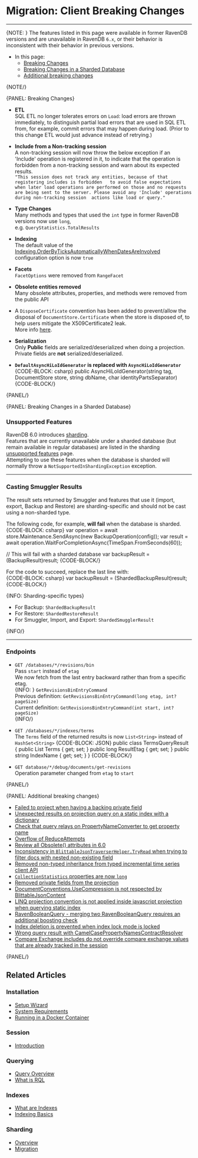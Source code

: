 # Migration: Client Breaking Changes
---

{NOTE: }
The features listed in this page were available in former RavenDB versions 
and are unavailable in RavenDB `6.x`, or their behavior is inconsistent with 
their behavior in previous versions.  

* In this page:
   * [Breaking Changes](../../migration/client-api/client-breaking-changes#breaking-changes)  
   * [Breaking Changes in a Sharded Database](../../migration/client-api/client-breaking-changes#breaking-changes-in-a-sharded-database)  
   * [Additional breaking changes](../../migration/client-api/client-breaking-changes#additional-breaking-changes)  

{NOTE/}

{PANEL: Breaking Changes}

* **ETL**  
  SQL ETL no longer tolerates errors on `Load`: load errors are thrown immediately, to distinguish 
  partial load errors that are used in SQL ETL from, for example, commit errors that may happen 
  during load. (Prior to this change ETL would just advance instead of retrying.)  

* **Include from a Non-tracking session**  
  A non-tracking session will now throw the below exception if an 'Include' operation is 
  registered in it, to indicate that the operation is forbidden from a non-tracking session 
  and warn about its expected results.  
  `"This session does not track any entities, because of that registering includes is forbidden  
  to avoid false expectations when later load operations are performed on those and no requests 
  are being sent to the server. Please avoid any 'Include' operations during non-tracking session 
  actions like load or query."`

* **Type Changes**  
  Many methods and types that used the `int` type in former RavenDB versions now use `long`,  
  e.g. `QueryStatistics.TotalResults`  

* **Indexing**  
  The default value of the 
  [Indexing.OrderByTicksAutomaticallyWhenDatesAreInvolved](../../server/configuration/indexing-configuration#indexing.orderbyticksautomaticallywhendatesareinvolved) 
  configuration option is now `true`  

* **Facets**  
 `FacetOptions` were removed from `RangeFacet`  

* **Obsolete entities removed**  
  Many obsolete attributes, properties, and methods were removed from the public API 

* A `DisposeCertificate` convention has been added to prevent/allow the disposal of 
  `DocumentStore.Certificate` when the store is disposed of, to help users mitigate the 
  X509Certificate2 leak.  
  More info [here](https://snede.net/the-most-dangerous-constructor-in-net/).  

* **Serialization**  
  Only **Public** fields are serialized/deserialized when doing a projection. 
  Private fields are **not** serialized/deserialized.  

* **`DefaultAsyncHiLoIdGenerator` is replaced with `AsyncHiLoIdGenerator`**  
  {CODE-BLOCK: csharp}
  public AsyncHiLoIdGenerator(string tag, DocumentStore store, string dbName, char identityPartsSeparator)
  {CODE-BLOCK/}


{PANEL/}

{PANEL: Breaking Changes in a Sharded Database}

### Unsupported Features  

RavenDB 6.0 introduces [sharding](../../sharding/overview).  
Features that are currently unavailable under a sharded database 
(but remain available in regular databases) are listed in the 
sharding [unsupported features](../../sharding/unsupported) page.  
Attempting to use these features when the database is sharded will normally 
throw a `NotSupportedInShardingException` exception.  

---

### Casting Smuggler Results  

The result sets returned by Smuggler and features that use it (import, export, Backup 
and Restore) are sharding-specific and should not be cast using a non-sharded type.  

The following code, for example, **will fail** when the database is sharded.  
{CODE-BLOCK: csharp}
var operation = await store.Maintenance.SendAsync(new BackupOperation(config));
var result = await operation.WaitForCompletionAsync(TimeSpan.FromSeconds(60));

// This will fail with a sharded database
var backupResult = (BackupResult)result;
{CODE-BLOCK/}

For the code to succeed, replace the last line with:  
{CODE-BLOCK: csharp}
var backupResult = (ShardedBackupResult)result;
{CODE-BLOCK/}

{INFO: Sharding-specific types}

* For Backup: `ShardedBackupResult`  
* For Restore: `ShardedRestoreResult`  
* For Smuggler, Import, and Export: `ShardedSmugglerResult`  

{INFO/}

---

### Endpoints

* `GET /databases/*/revisions/bin`  
  Pass `start` instead of `etag`  
  We now fetch from the last entry backward rather than from a specific etag.  
  {INFO: }
  `GetRevisionsBinEntryCommand`  
  Previous definition: `GetRevisionsBinEntryCommand(long etag, int? pageSize)`  
  Current definition: `GetRevisionsBinEntryCommand(int start, int? pageSize)`  
  {INFO/}

* `GET /databases/*/indexes/terms`  
  The `Terms` field of the returned results is now `List<String>` instead of `HashSet<String>`
  {CODE-BLOCK: JSON}
  public class TermsQueryResult
  {
     public List<string> Terms { get; set; }
     public long ResultEtag { get; set; }
     public string IndexName { get; set; }
  }
  {CODE-BLOCK/}

* `GET database/*/debug/documents/get-revisions`  
  Operation parameter changed from `etag` to `start`  

{PANEL/}

{PANEL: Additional breaking changes}

* [Failed to project when having a backing private field](https://issues.hibernatingrhinos.com/issue/RavenDB-18657)  
* [Unexpected results on projection query on a static index with a dictionary](https://issues.hibernatingrhinos.com/issue/RavenDB-19560)  
* [Check that query relays on PropertyNameConverter to get property name](https://issues.hibernatingrhinos.com/issue/RavenDB-19209)  
* [Overflow of ReduceAttempts](https://issues.hibernatingrhinos.com/issue/RavenDB-19729)  
* [Review all Obsolete() attributes in 6.0](https://issues.hibernatingrhinos.com/issue/RavenDB-19989)  
* [Inconsistency in `BlittableJsonTraverserHelper.TryRead` when trying to filter docs with nested non-existing field](https://issues.hibernatingrhinos.com/issue/RavenDB-19856)  
* [Removed non-typed inheritance from typed incremental time series client API](https://issues.hibernatingrhinos.com/issue/RavenDB-19511)  
* [`CollectionStatistics` properties are now `long`](https://issues.hibernatingrhinos.com/issue/RavenDB-19602)  
* [Removed private fields from the projection](https://issues.hibernatingrhinos.com/issue/RavenDB-18865)  
* [DocumentConventions.UseCompression is not respected by BlittableJsonContent](https://issues.hibernatingrhinos.com/issue/RavenDB-20057)  
* [LINQ projection convention is not applied inside javascript projection when querying static index](https://issues.hibernatingrhinos.com/issue/RavenDB-17708)  
* [RavenBooleanQuery - merging two RavenBooleanQuery requires an additional boosting check](https://issues.hibernatingrhinos.com/issue/RavenDB-20449)  
* [Index deletion is prevented when index lock mode is locked](https://issues.hibernatingrhinos.com/issue/RavenDB-19239)  
* [Wrong query result with CamelCasePropertyNamesContractResolver](https://issues.hibernatingrhinos.com/issue/RavenDB-20634)  
* [Compare Exchange includes do not override compare exchange values that are already tracked in the session](https://issues.hibernatingrhinos.com/issue/RavenDB-21069)  

{PANEL/}

## Related Articles

### Installation
- [Setup Wizard](../../start/installation/setup-wizard)  
- [System Requirements](../../start/installation/system-requirements)  
- [Running in a Docker Container](../../start/installation/running-in-docker-container)  

### Session
- [Introduction](../../client-api/session/what-is-a-session-and-how-does-it-work)  

### Querying
- [Query Overview](../../client-api/session/querying/how-to-query) 
- [What is RQL](../../client-api/session/querying/what-is-rql)  

### Indexes
- [What are Indexes](../../indexes/what-are-indexes)  
- [Indexing Basics](../../indexes/indexing-basics)  

### Sharding
- [Overview](../../sharding/overview)  
- [Migration](../../sharding/migration)  
